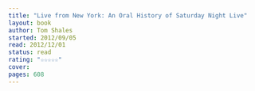 ```yaml
---
title: "Live from New York: An Oral History of Saturday Night Live"
layout: book
author: Tom Shales
started: 2012/09/05
read: 2012/12/01
status: read
rating: "☆☆☆☆☆"
cover: 
pages: 608
---
```

